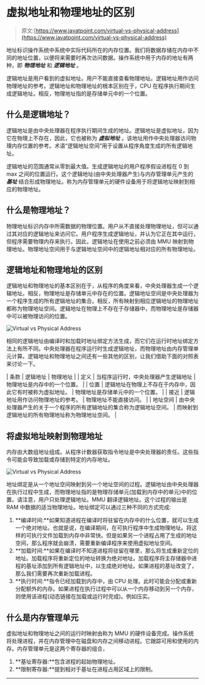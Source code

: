 # 虚拟地址和物理地址的区别

> 原文:[https://www.javatpoint.com/virtual-vs-physical-address](https://www.javatpoint.com/virtual-vs-physical-address)

地址标识操作系统中系统中实际代码所在的内存位置。我们将数据存储在内存中不同的地址位置，以便将来需要时再次访问数据。操作系统中用于内存的地址有两种，即 ***物理地址*** 和 ***逻辑地址*** 。

逻辑地址是用户看到的虚拟地址。用户不能直接查看物理地址。逻辑地址用作访问物理地址的参考。逻辑地址和物理地址的根本区别在于，CPU 在程序执行期间生成逻辑地址。相反，物理地址指的是存储单元中的一个位置。

## 什么是逻辑地址？

逻辑地址是由中央处理器在程序执行期间生成的地址。逻辑地址是虚拟地址，因为它在物理上不存在，因此，它也被称为 ***虚拟地址*** 。该地址用作中央处理器访问物理内存位置的参考。术语“逻辑地址空间”用于设置从程序角度生成的所有逻辑地址。

逻辑地址的范围通常从零到最大值。生成逻辑地址的用户程序假设进程在 0 到 max 之间的位置运行。这个逻辑地址(由中央处理器产生)与内存管理单元产生的 ***基址*** 结合形成物理地址。称为内存管理单元的硬件设备用于将逻辑地址映射到相应的物理地址。

## 什么是物理地址？

物理地址标识内存中所需数据的物理位置。用户从不直接处理物理地址，但可以通过其对应的逻辑地址来访问它。用户程序生成逻辑地址，并认为它正在其中运行，但程序需要物理内存来执行。因此，逻辑地址在使用之前必须由 MMU 映射到物理地址。物理地址空间用于与逻辑地址空间中的逻辑地址相对应的所有物理地址。

## 逻辑地址和物理地址的区别

逻辑地址和物理地址的基本区别在于，从程序的角度来看，中央处理器生成一个逻辑地址。相反，物理地址是存储单元中存在的位置。逻辑地址空间是中央处理器为一个程序生成的所有逻辑地址的集合。相反，所有映射到相应逻辑地址的物理地址都称为物理地址空间。逻辑地址在物理上不存在于存储器中，而物理地址是存储器中可以被物理访问的位置。

![Virtual vs Physical Address](../Images/8609b2a630395245b2d01edff097ce3a.png)

相同的逻辑地址由编译时和加载时地址绑定方法生成，而它们在运行时地址绑定方法上有所不同。中央处理器在程序运行时生成逻辑地址，而物理地址由内存管理单元计算。逻辑地址和物理地址之间还有一些其他的区别，让我们借助下面的对照表来讨论一下。

| 条款 | 逻辑地址 | 物理地址 |
| 定义 | 当程序运行时，中央处理器产生逻辑地址 | 物理地址是内存中的一个位置。 |
| 位置 | 逻辑地址在物理上不存在于内存中，因此它有时被称为虚拟地址。 | 物理地址是存储单元中的一个位置。 |
| 接近 | 逻辑地址用作访问物理地址的参考。 | 物理地址不能直接访问。 |
| 地址空间 | 由中央处理器产生的关于一个程序的所有逻辑地址的集合称为逻辑地址空间。 | 而映射到逻辑地址的所有物理地址称为物理地址空间。 |

## 将虚拟地址映射到物理地址

内存由大数组地址组成。从程序计数器获取指令地址是中央处理器的责任。这些指令可能会导致加载或存储到特定的内存地址。

![Virtual vs Physical Address](../Images/7b052110c9931490d20d012f82a1faf1.png)

地址绑定是从一个地址空间映射到另一个地址空间的过程。逻辑地址由中央处理器在执行过程中生成，而物理地址指的是物理存储单元(加载到内存中的单元)中的位置。请注意，用户只处理逻辑地址。MMU 翻译逻辑地址。这个过程的输出是 RAM 中数据的适当物理地址。地址绑定可以通过三种不同的方式完成:

1.  **编译时间:**如果知道进程在编译时将驻留在内存中的什么位置，就可以生成一个绝对地址。也就是说，在编译期间，在可执行程序中生成物理地址。将这样的可执行文件加载到内存中非常快。但是如果另一个进程占用了生成的地址空间，那么程序就会崩溃，需要重新编译程序来使用虚拟地址空间。
2.  **加载时间:**如果在编译时不知道进程将驻留在哪里，那么将生成重新定位的地址。加载程序将重新定位的地址转换为绝对地址。加载程序将主存储器中进程的基址添加到所有逻辑地址中，以生成绝对地址。如果进程的基址改变了，那么我们需要再次重新加载进程。
3.  **执行时间:**指令已经加载到内存中，由 CPU 处理。此时可能会分配或重新分配额外的内存。如果进程在执行过程中可以从一个内存移动到另一个内存，则使用该进程(动态链接在加载或运行时完成)。例如压实。

## 什么是内存管理单元

虚拟地址和物理地址之间的运行时映射由称为 MMU 的硬件设备完成。操作系统将处理进程，并在内存管理中在磁盘和内存之间移动进程。它跟踪可用和使用的内存。内存管理单元是这两个寄存器的组合，

1.  **基址寄存器:**包含进程的起始物理地址。
2.  **限制寄存器:**提到相对于基址在进程占用区域上的限制。

* * *